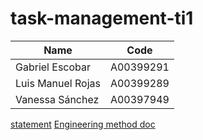 # task-management-ti1

| Name | Code |
| ----------- | ----------- |
| Gabriel Escobar | A00399291 |
| Luis Manuel Rojas | A00399289 |
| Vanessa Sánchez | A00397949 |

[statement](https://docs.google.com/document/d/1bUBshSkx8HD5boQoSkGWdruNlDM0Ph8V/edit)
[Engineering method doc](https://docs.google.com/document/d/1GxmqHyoh8aaarc_RwOukumd_wSDw0bA1GauMQu6hoc8/edit)
